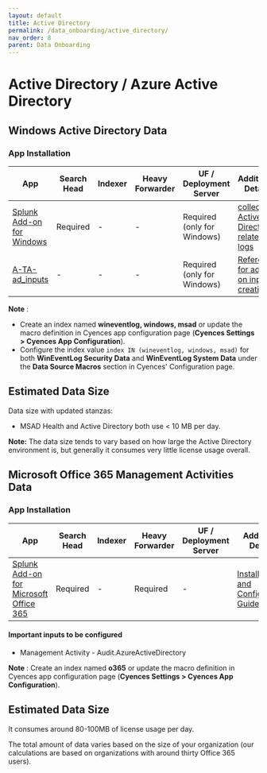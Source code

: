 ```yaml
---
layout: default
title: Active Directory
permalink: /data_onboarding/active_directory/
nav_order: 8
parent: Data Onboarding
---
```


# **Active Directory / Azure Active Directory**

## **Windows Active Directory Data** 

 ### App Installation

| App |  Search Head  | Indexer | Heavy Forwarder | UF / Deployment Server | Additional Details |
| ---- | ------ | ------------ | -------------- | -------------------- | ------ |
| [Splunk Add-on for Windows](https://splunkbase.splunk.com/app/742/) | Required | - | - | Required (only for Windows) | [collect Active Directory related logs](https://docs.splunk.com/Documentation/WindowsAddOn/latest/User/AbouttheSplunkAdd-onforWindows) |
| [A-TA-ad_inputs](https://github.com/CrossRealms/Cyences-Input-Apps) | - | - | - | Required (only for Windows) | [Reference for add-on input creation](https://docs.splunk.com/Documentation/Splunk/8.1.3/Data/MonitorActiveDirectory) |


**Note** : 
- Create an index named **wineventlog, windows, msad** or update the macro definition in Cyences app configuration page (**Cyences Settings > Cyences App Configuration**).
- Configure the index value `index IN (wineventlog, windows, msad)` for both **WinEventLog Security Data** and **WinEventLog System Data** under the **Data Source Macros** section in Cyences' Configuration page.


## Estimated Data Size
Data size with updated stanzas: 

* MSAD Health and Active Directory both use < 10 MB per day. 

**Note:** The data size tends to vary based on how large the Active Directory environment is, but generally it consumes very little license usage overall.

## **Microsoft Office 365 Management Activities Data**

### App Installation

| App |  Search Head  | Indexer | Heavy Forwarder | UF / Deployment Server | Additional Details |
| ---- | ------ | ------------ | -------------- | -------------------- | ------ |
| [Splunk Add-on for Microsoft Office 365](https://splunkbase.splunk.com/app/4055/) | Required | - | Required | - | [Installation and Configuration Guide](https://docs.splunk.com/Documentation/AddOns/released/MSO365/Installationsteps) |

#### Important inputs to be configured
* Management Activity - Audit.AzureActiveDirectory

**Note** : Create an index named **o365** or update the macro definition in Cyences app configuration page (**Cyences Settings > Cyences App Configuration**).


## Estimated Data Size
It consumes around 80-100MB of license usage per day. 

The total amount of data varies based on the size of your organization (our calculations are based on organizations with around thirty Office 365 users).
